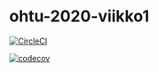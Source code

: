 # ohtu-2020-viikko1

[![CircleCI](https://circleci.com/gh/noorarytila/ohtu-2020-viikko1.svg?style=svg)](https://circleci.com/gh/noorarytila/ohtu-2020-viikko1)

[![codecov](https://codecov.io/gh/noorarytila/ohtu-2020-viikko1/branch/master/graph/badge.svg)](https://codecov.io/gh/noorarytila/ohtu-2020-viikko1)
